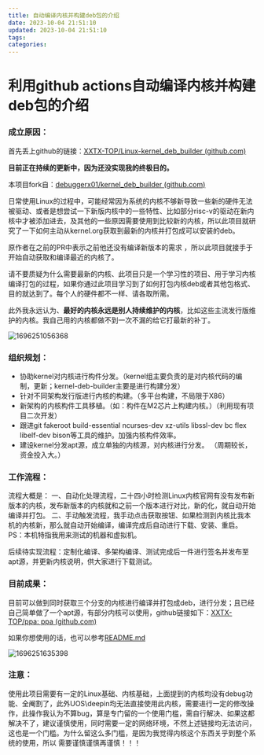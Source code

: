 ```yaml
---
title: 自动编译内核并构建deb包的介绍
date: 2023-10-04 21:51:10
updated: 2023-10-04 21:51:10
tags:
categories:
---
```


# 利用github actions自动编译内核并构建deb包的介绍

### 成立原因：

首先丢上github的链接：[XXTX-TOP/Linux-kernel_deb_builder (github.com)](https://github.com/XXTX-TOP/Linux-kernel_deb_builder) 

**目前正在持续的更新中，因为还没实现我的终极目的。**

本项目fork自：[debuggerx01/kernel_deb_builder (github.com)](https://github.com/debuggerx01/kernel_deb_builder) 

日常使用Linux的过程中，可能经常因为系统的内核不够新导致一些新的硬件无法被驱动、或者是想尝试一下新版内核中的一些特性、比如部分risc-v的驱动在新内核中才被添加进去，及其他的一些原因需要使用到比较新的内核，所以此项目就研究了一下如何主动从kernel.org获取到最新的内核并打包成可以安装的deb。

原作者在之前的PR中表示之前他还没有编译新版本的需求 ，所以此项目就接手于开始自动获取和编译最近的内核了。

请不要质疑为什么需要最新的内核、此项目只是一个学习性的项目、用于学习内核编译打包的过程，如果你通过此项目学习到了如何打包内核deb或者其他包格式、目的就达到了。每个人的硬件都不一样、请各取所需。

此外我永远认为、**最好的内核永远是别人持续维护的内核**，比如这些主流发行版维护的内核。我自己用的内核都做不到一次不漏的给它打最新的补丁。

![1696251056368](C:\Users\XXTXT\Desktop\自动编译内核并构建deb包的介绍.assets\1696251056368.png)

### 组织规划：

- 协助kernel对内核进行构件分发。（kernel组主要负责的是对内核代码的编制，更新；kernel-deb-builder主要是进行构建分发）
- 针对不同架构发行版进行内核的构建。（多平台构建，不局限于X86）
- 新架构的内核构件工具移植。（如：构件在M2芯片上构建内核。）（利用现有项目二次开发）
- 跟进git fakeroot build-essential ncurses-dev xz-utils libssl-dev bc flex libelf-dev bison等工具的维护。加强内核构件效率。
- 建设kernel分发apt源，成立单独的内核源，对内核进行分发。 （周期较长，资金投入大。）

### 工作流程：

流程大概是： 一、自动化处理流程，二十四小时检测Linux内核官网有没有发布新版本的内核，发布新版本的内核就和之前一个版本进行对比，新的化，就自动开始编译并打包。 二、手动触发流程，我手动点击获取按钮、如果检测到内核比我本机的内核新，那么就自动开始编译，编译完成后自动进行下载、安装、重启。PS：本机特指我用来测试的机器和虚拟机。

后续待实现流程：定制化编译、多架构编译、测试完成后一件进行签名并发布至apt源，并更新内核说明，供大家进行下载测试。

### 目前成果：

目前可以做到同时获取三个分支的内核进行编译并打包成deb，进行分发；且已经自己简单做了一个apt源，有部分内核可以使用，github链接如下：[XXTX-TOP/ppa: ppa (github.com)](https://github.com/XXTX-TOP/ppa) 

如果你想使用的话，也可以参考[README.md](https://github.com/XXTX-TOP/ppa/blob/main/README.md) 

![1696251635398](C:\Users\XXTXT\Desktop\自动编译内核并构建deb包的介绍.assets\1696251635398.png)

### 注意：

使用此项目需要有一定的Linux基础、内核基础，上面提到的内核均没有debug功能、全阉割了，此外UOS\deepin均无法直接使用此内核，需要进行一定的修改操作，此操作我认为不算bug，算是专门留的一个使用门槛，需自行解决、如果这都解决不了，建议谨慎使用，同时需要一定的网络环境，不然上述链接均无法访问，这也是一个门槛。为什么留这么多门槛，是因为我觉得内核这个东西关乎到整个系统的使用，所以 需要谨慎谨慎再谨慎！！！
